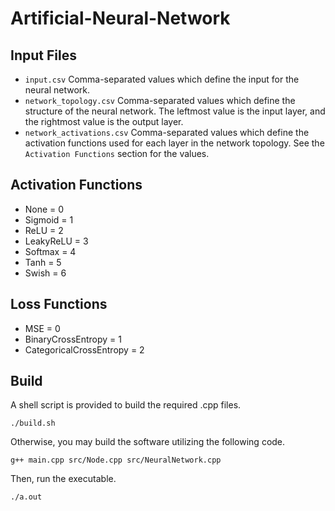 # Artificial-Neural-Network

## Input Files
* ```input.csv``` Comma-separated values which define the input for the neural network.
* ```network_topology.csv``` Comma-separated values which define the structure of the neural network. The leftmost value is the input layer, and the rightmost value is the output layer.
* ```network_activations.csv``` Comma-separated values which define the activation functions used for each layer in the network topology. See the `Activation Functions` section for the values.

## Activation Functions
* None = 0
* Sigmoid = 1
* ReLU = 2
* LeakyReLU = 3
* Softmax = 4
* Tanh = 5
* Swish = 6

## Loss Functions
* MSE = 0
* BinaryCrossEntropy = 1
* CategoricalCrossEntropy = 2

## Build
A shell script is provided to build the required .cpp files.
```console
./build.sh
```
Otherwise, you may build the software utilizing the following code.
```console
g++ main.cpp src/Node.cpp src/NeuralNetwork.cpp
```
Then, run the executable.
```console
./a.out
```
